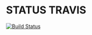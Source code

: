 # STATUS TRAVIS
[![Build Status](https://travis-ci.org/adenbagja/tanahin.com.svg?branch=master)](https://travis-ci.org/adenbagja/tanahin.com)